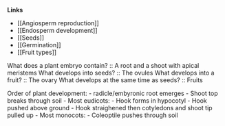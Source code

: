 **Links**
- [[Angiosperm reproduction]]
- [[Endosperm development]]
- [[Seeds]]
- [[Germination]]
- [[Fruit types]]

What does a plant embryo contain? :: A root and a shoot with apical meristems
What develops into seeds? :: The ovules
What develops into a fruit? :: The ovary
What develops at the same time as seeds? :: Fruits

Order of plant development:
	- radicle/embyronic root emerges
	- Shoot top breaks through soil
	- Most eudicots: 
		- Hook forms in hypocotyl
		- Hook pushed above ground
			- Hook straighened then cotyledons and shoot tip pulled up
	- Most monocots:
		- Coleoptile pushes through soil
